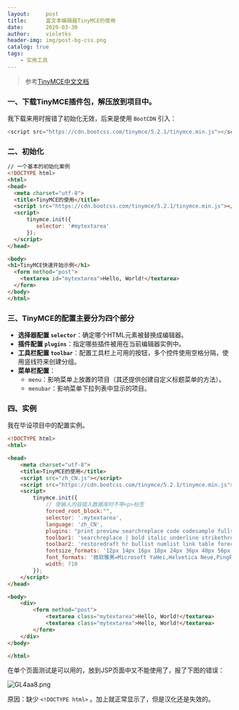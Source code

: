 ```yaml
---
layout:     post
title:      富文本编辑器TinyMCE的使用
date:       2020-03-30
author:     violetks
header-img: img/post-bg-css.png
catalog: true
tags:
    - 实用工具
---
```


> 参考[TinyMCE中文文档](http://tinymce.ax-z.cn/configure/integration-and-setup.php)

### 一、下载TinyMCE插件包，解压放到项目中。
我下载来用时报错了初始化无效，后来是使用 `BootCDN` 引入：<br>
```javascript
<script src="https://cdn.bootcss.com/tinymce/5.2.1/tinymce.min.js"></script>
```

### 二、初始化
```html
// 一个基本的初始化案例
<!DOCTYPE html>
<html>
<head>
  <meta charset="utf-8">
  <title>TinyMCE的使用</title>
  <script src="https://cdn.bootcss.com/tinymce/5.2.1/tinymce.min.js"></script>
  <script>
      tinymce.init({
         selector: '#mytextarea'
      });
  </script>
</head>

<body>
<h1>TinyMCE快速开始示例</h1>
  <form method="post">
    <textarea id="mytextarea">Hello, World!</textarea>
  </form>
</body>
</html>
```

### 三、TinyMCE的配置主要分为四个部分
- **选择器配置 `selector`**：确定哪个HTML元素被替换成编辑器。
- **插件配置 `plugins`**：指定哪些插件被用在当前编辑器实例中。
- **工具栏配置 `toolbar`**：配置工具栏上可用的按钮，多个控件使用空格分隔，使用竖线符来创建分组。
- **菜单栏配置**：
  - `menu`：影响菜单上放置的项目（其还提供创建自定义标题菜单的方法）。
  - `menubar`：影响菜单下拉列表中显示的项目。

### 四、实例
我在毕设项目中的配置实例。<br>
```html
<!DOCTYPE html>
<html>

<head>
    <meta charset="utf-8">
    <title>TinyMCE的使用</title>
    <script src="zh_CN.js"></script>
    <script src="https://cdn.bootcss.com/tinymce/5.2.1/tinymce.min.js"></script>
    <script>
        tinymce.init({
            // 使输入内容插入数据库时不带<p>标签
            forced_root_block:"",
            selector: '.mytextarea',
            language: 'zh_CN',
            plugins: "print preview searchreplace code codesample fullscreen link autolink charmap hr table advlist lists autoresize autosave",
            toolbar1: 'searchreplace | bold italic underline strikethrough | alignleft aligncenter alignright alignjustify outdent indent | blockquote undo redo | removeformat subscript superscript | code codesample',
            toolbar2: 'restoredraft hr bullist numlist link table forecolor backcolor fullscreen',
            fontsize_formats: '12px 14px 16px 18px 24px 36px 48px 56px 72px',
            font_formats: '微软雅黑=Microsoft YaHei,Helvetica Neue,PingFang SC,sans-serif;苹果苹方=PingFang SC,Microsoft YaHei,sans-serif;宋体=simsun,serif;仿宋体=FangSong,serif;黑体=SimHei,sans-serif;Arial=arial,helvetica,sans-serif;Arial Black=arial black,avant garde;Book Antiqua=book antiqua,palatino;'
            width: 710
        });
    </script>
</head>

<body>
    <div>
        <form method="post">
            <textarea class="mytextarea">Hello, World!</textarea>
            <textarea class="mytextarea">Hello, World!</textarea>
        </form>
    </div>
</body>

</html>
```
在单个页面测试是可以用的，放到JSP页面中又不能使用了，报了下图的错误：<br>

![GL4aa8.png](https://s1.ax1x.com/2020/04/12/GL4aa8.png)
<!-- ![GL4aa8.png](/instructPic/GL4aa8.png) -->

原因：缺少 `<!DOCTYPE html>` 。加上就正常显示了，但是汉化还是失效的。<br>